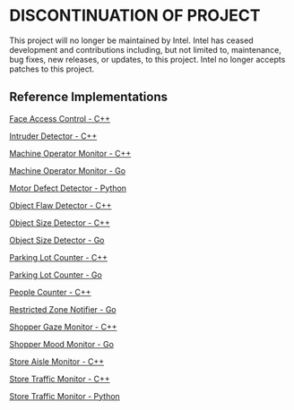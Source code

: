 # DISCONTINUATION OF PROJECT #
This project will no longer be maintained by Intel.
Intel has ceased development and contributions including, but not limited to, maintenance, bug fixes, new releases, or updates, to this project.
Intel no longer accepts patches to this project.
## Reference Implementations

[Face Access Control - C++](https://github.com/intel-iot-devkit/face-access-control)

[Intruder Detector - C++](https://github.com/intel-iot-devkit/intruder-detector)

[Machine Operator Monitor - C++](https://github.com/intel-iot-devkit/machine-operator-monitor-cpp)

[Machine Operator Monitor - Go](https://github.com/intel-iot-devkit/machine-operator-monitor-go)

[Motor Defect Detector - Python](https://github.com/intel-iot-devkit/motor-defect-detector)

[Object Flaw Detector - C++](https://github.com/intel-iot-devkit/object-flaw-detector)

[Object Size Detector - C++](https://github.com/intel-iot-devkit/object-size-detector-cpp)

[Object Size Detector - Go](https://github.com/intel-iot-devkit/object-size-detector-go)

[Parking Lot Counter - C++](https://github.com/intel-iot-devkit/parking-lot-counter-cpp)

[Parking Lot Counter - Go](https://github.com/intel-iot-devkit/parking-lot-counter-go)

[People Counter - C++](https://github.com/intel-iot-devkit/people-counter)

[Restricted Zone Notifier - Go](https://github.com/intel-iot-devkit/restricted-zone-notifier-go)

[Shopper Gaze Monitor - C++](https://github.com/intel-iot-devkit/shopper-gaze-monitor-cpp)

[Shopper Mood Monitor - Go](https://github.com/intel-iot-devkit/shopper-mood-monitor-go)

[Store Aisle Monitor - C++](https://github.com/intel-iot-devkit/store-aisle-monitor)

[Store Traffic Monitor - C++](https://github.com/intel-iot-devkit/store-traffic-monitor)

[Store Traffic Monitor - Python](https://github.com/intel-iot-devkit/store-traffic-monitor-python)
